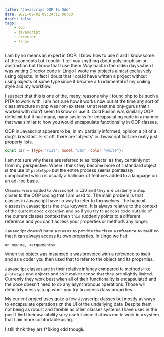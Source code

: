 ```yaml
---
title: "Javascript OOP Is Odd"
date: 2021-09-02T09:24:11-06:00
draft: false
tags:
    - oop
    - javascript
    - director
    - lingo
---
```


I am by no means an expert in OOP. I know how to use it and I know some of the concepts but I couldn't tell you anything about polymorphism or abstraction but I know that I use them. Way back in the olden days when I was writing Director code in Lingo I wrote my projects almost exclusively using objects. In fact I doubt that I could have written a project without using objects of some type since it became a fundamental of my coding style and my workflow. 

I suspect that this is one of the, many, reasons why I found php to be such a PITA to work with. I am not sure how it works now but at the time any sort of class structure in php was non-existent. Or at least the php-gurus that I worked with didn't seem to know or use it. Cold Fusion was similarly OOP deficient but it had many, many systems for encapsulating code in a manner that was similar to how you would encapsulate functionality in OOP classes.

OOP in Javascript appears to be, in my partially informed, opinion a bit of a dog's breakfast. First off, there are 'objects' in Javascript that are really just property lists. 

```javascript
const car = {type:"Fiat", model:"500", color:"white"};
```

I am not sure why these are referred to as 'objects' as they certainly not from my perspective. Where I think they become more of a standard object is the use of  `prototype` but the entire process seems pointlessly complicated which is usually a hallmark of features added to a language on an ad-hoc basis. 

Classes were added to Javascript in ES6 and they are certainly a step closer to the OOP coding that I am used to. The main problem is that classes in Javascript have no way to refer to themselves. The bane of classes in Javascript is the `this` keyword. It is always relative to the context of the current code execution and so if you try to access code outside of the current classes context then `this` suddenly points to a different reference and you can't access your properties or methods any longer.

Javascript doesn't have a means to provide the class a reference to itself so that it can always access its own properties. In [Lingo](https://en.wikipedia.org/wiki/Lingo_(programming_language)) we had:

```
on new me, <arguements>
```

When the object was instanced it was provided with a reference to itself and as a coder you then used that to refer to the object and its properties. 

Javascript classes are in their relative infancy compared to methods like `prototype` and objects and so it makes sense that they are slightly limited. Currently they work best when all of their functionality is encapsulated and the code doesn't need to do any asynchronous operations. Those will definitely mess you up when you try to access class properties. 

My current project uses quite a few Javascript classes but mostly as ways to encapsulate operations on the UI or the underlying data. Despite them not being as robust and flexible as other classes systems I have used in the past I find their availability very useful since it allows me to work in a system that I am more comfortable using. 

I still think they are f*&king odd though.